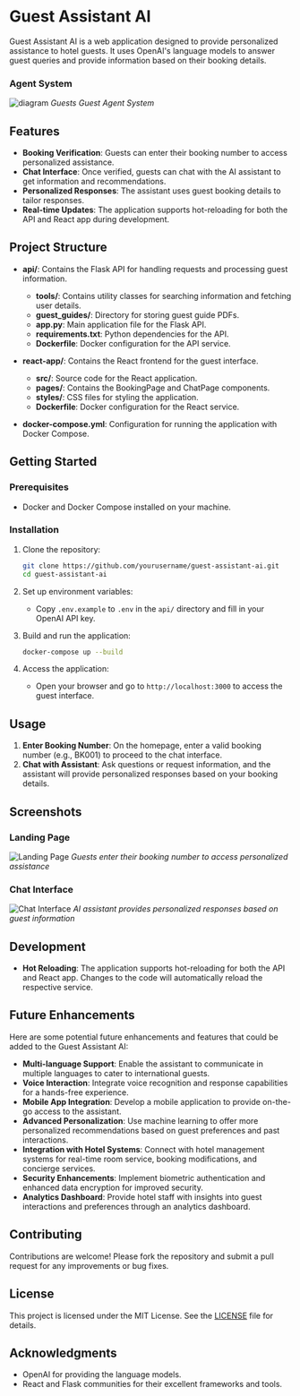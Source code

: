 # Guest Assistant AI

Guest Assistant AI is a web application designed to provide personalized assistance to hotel guests. It uses OpenAI's language models to answer guest queries and provide information based on their booking details.



### Agent System
![diagram](docs/diagram.png)
*Guests Guest Agent System*

## Features

- **Booking Verification**: Guests can enter their booking number to access personalized assistance.
- **Chat Interface**: Once verified, guests can chat with the AI assistant to get information and recommendations.
- **Personalized Responses**: The assistant uses guest booking details to tailor responses.
- **Real-time Updates**: The application supports hot-reloading for both the API and React app during development.

## Project Structure

- **api/**: Contains the Flask API for handling requests and processing guest information.
  - **tools/**: Contains utility classes for searching information and fetching user details.
  - **guest_guides/**: Directory for storing guest guide PDFs.
  - **app.py**: Main application file for the Flask API.
  - **requirements.txt**: Python dependencies for the API.
  - **Dockerfile**: Docker configuration for the API service.

- **react-app/**: Contains the React frontend for the guest interface.
  - **src/**: Source code for the React application.
  - **pages/**: Contains the BookingPage and ChatPage components.
  - **styles/**: CSS files for styling the application.
  - **Dockerfile**: Docker configuration for the React service.

- **docker-compose.yml**: Configuration for running the application with Docker Compose.

## Getting Started

### Prerequisites

- Docker and Docker Compose installed on your machine.

### Installation

1. Clone the repository:

   ```bash
   git clone https://github.com/yourusername/guest-assistant-ai.git
   cd guest-assistant-ai
   ```

2. Set up environment variables:

   - Copy `.env.example` to `.env` in the `api/` directory and fill in your OpenAI API key.

3. Build and run the application:

   ```bash
   docker-compose up --build
   ```

4. Access the application:

   - Open your browser and go to `http://localhost:3000` to access the guest interface.

## Usage

1. **Enter Booking Number**: On the homepage, enter a valid booking number (e.g., BK001) to proceed to the chat interface.
2. **Chat with Assistant**: Ask questions or request information, and the assistant will provide personalized responses based on your booking details.

## Screenshots

### Landing Page

![Landing Page](docs/landing.png)
*Guests enter their booking number to access personalized assistance*

### Chat Interface

![Chat Interface](docs/chat.png)
*AI assistant provides personalized responses based on guest information*

## Development

- **Hot Reloading**: The application supports hot-reloading for both the API and React app. Changes to the code will automatically reload the respective service.

## Future Enhancements

Here are some potential future enhancements and features that could be added to the Guest Assistant AI:

- **Multi-language Support**: Enable the assistant to communicate in multiple languages to cater to international guests.
- **Voice Interaction**: Integrate voice recognition and response capabilities for a hands-free experience.
- **Mobile App Integration**: Develop a mobile application to provide on-the-go access to the assistant.
- **Advanced Personalization**: Use machine learning to offer more personalized recommendations based on guest preferences and past interactions.
- **Integration with Hotel Systems**: Connect with hotel management systems for real-time room service, booking modifications, and concierge services.
- **Security Enhancements**: Implement biometric authentication and enhanced data encryption for improved security.
- **Analytics Dashboard**: Provide hotel staff with insights into guest interactions and preferences through an analytics dashboard.

## Contributing

Contributions are welcome! Please fork the repository and submit a pull request for any improvements or bug fixes.

## License

This project is licensed under the MIT License. See the [LICENSE](LICENSE) file for details.

## Acknowledgments

- OpenAI for providing the language models.
- React and Flask communities for their excellent frameworks and tools.


